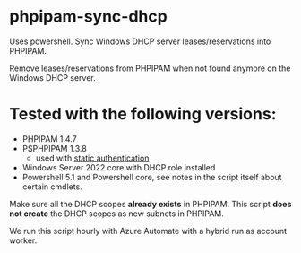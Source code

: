 # phpipam-sync-dhcp
Uses powershell.
Sync Windows DHCP server leases/reservations into PHPIPAM.

Remove leases/reservations from PHPIPAM when not found anymore on the Windows DHCP server.

# Tested with the following versions:

 - PHPIPAM 1.4.7 
 - PSPHPIPAM 1.3.8
   - used with [static authentication](https://phpipam.net/#authentication2/)
 - Windows Server 2022 core with DHCP role installed 
 - Powershell 5.1 and Powershell core, see notes in the script
   itself about certain cmdlets.

Make sure all the DHCP scopes **already exists** in PHPIPAM.
This script **does not create** the DHCP scopes as new subnets in PHPIPAM.

We run this script hourly with Azure Automate with a hybrid run as account worker.
